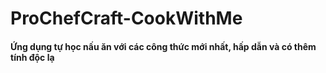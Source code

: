 # ProChefCraft-CookWithMe
#### Ứng dụng tự học nấu ăn với các công thức mới nhất, hấp dẫn và có thêm tính độc lạ